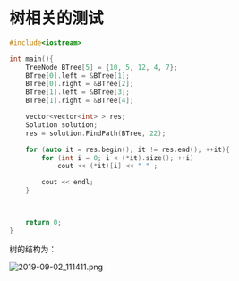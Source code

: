 # 树相关的测试

```c++
#include<iostream>

int main(){
    TreeNode BTree[5] = {10, 5, 12, 4, 7};
    BTree[0].left = &BTree[1];
    BTree[0].right = &BTree[2];
    BTree[1].left = &BTree[3];
    BTree[1].right = &BTree[4];

    vector<vector<int> > res;
    Solution solution;
    res = solution.FindPath(BTree, 22);

    for (auto it = res.begin(); it != res.end(); ++it){
		for (int i = 0; i < (*it).size(); ++i)
			cout << (*it)[i] << " " ;

        cout << endl;
	}



    return 0;
}
```

树的结构为：

![2019-09-02_111411.png](https://i.loli.net/2019/09/02/mEoK4Uvj8gFTdDX.png)